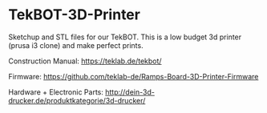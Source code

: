 # TekBOT-3D-Printer
Sketchup and STL files for our TekBOT. This is a low budget 3d printer (prusa i3 clone) and make perfect prints.

Construction Manual: https://teklab.de/tekbot/

Firmware: https://github.com/teklab-de/Ramps-Board-3D-Printer-Firmware

Hardware + Electronic Parts: http://dein-3d-drucker.de/produktkategorie/3d-drucker/
